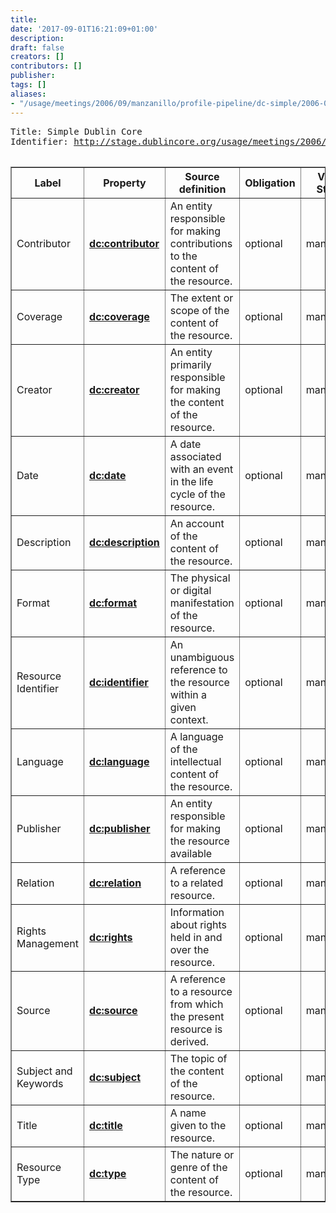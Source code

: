 ```yaml
---
title: 
date: '2017-09-01T16:21:09+01:00'
description: 
draft: false
creators: []
contributors: []
publisher: 
tags: []
aliases:
- "/usage/meetings/2006/09/manzanillo/profile-pipeline/dc-simple/2006-08-12.dc-simple.html"
---
```


<pre>
Title: Simple Dublin Core
Identifier: <a href="http://stage.dublincore.org/usage/meetings/2006/09/manzanillo/profile-pipeline/dc-simple/">http://stage.dublincore.org/usage/meetings/2006/09/manzanillo/profile-pipeline/dc-simple/</a>

</pre>
<table cellpadding="6" border="1" cellspacing="0" class="dcap">
  <tr class="mainhead">
    <th class="dc-label">
      Label
    </th>
    <th class="qname">
      Property
    </th>
    <th class="definition">
      Source definition
    </th>
    <th class="oblig">
      Obligation
    </th>
    <th class="vstr">
      Value<br>
      String
    </th>
  </tr>
  <tr class="propertyUsage">
    <td class="dc-label">Contributor</td>
    <td class="qname">
      <strong><a href="http://dublincore.org/documents/dcmi-terms/#contributor">dc:contributor</a></strong>
    </td>
    <td class="definition">
      An entity responsible for making contributions to the content of the resource.
    </td>
    <td class="oblig">optional</td>
    <td class="vstr">mandatory</td>
  </tr>
  <tr class="propertyUsage">
    <td class="dc-label">Coverage</td>
    <td class="qname">
      <strong><a href="http://dublincore.org/documents/dcmi-terms/#coverage">dc:coverage</a></strong>
    </td>
    <td class="definition">
      The extent or scope of the content of the resource.
    </td>
    <td class="oblig">optional</td>
    <td class="vstr">mandatory</td>
  </tr>
  <tr class="propertyUsage">
    <td class="dc-label">Creator</td>
    <td class="qname">
      <strong><a href="http://dublincore.org/documents/dcmi-terms/#creator">dc:creator</a></strong>
    </td>
    <td class="definition">
      An entity primarily responsible for making the content of the resource.
    </td>
    <td class="oblig">optional</td>
    <td class="vstr">mandatory</td>
  </tr>
  <tr class="propertyUsage">
    <td class="dc-label">Date</td>
    <td class="qname">
      <strong><a href="http://dublincore.org/documents/dcmi-terms/#date">dc:date</a></strong>
    </td>
    <td class="definition">
      A date associated with an event in the life cycle of the resource.
    </td>
    <td class="oblig">optional</td>
    <td class="vstr">mandatory</td>
  </tr>
  <tr class="propertyUsage">
    <td class="dc-label">Description</td>
    <td class="qname">
      <strong><a href="http://dublincore.org/documents/dcmi-terms/#description">dc:description</a></strong>
    </td>
    <td class="definition">
      An account of the content of the resource.
    </td>
    <td class="oblig">optional</td>
    <td class="vstr">mandatory</td>
  </tr>
  <tr class="propertyUsage">
    <td class="dc-label">Format</td>
    <td class="qname">
      <strong><a href="http://dublincore.org/documents/dcmi-terms/#format">dc:format</a></strong>
    </td>
    <td class="definition">
      The physical or digital manifestation of the resource.
    </td>
    <td class="oblig">optional</td>
    <td class="vstr">mandatory</td>
  </tr>
  <tr class="propertyUsage">
    <td class="dc-label">Resource Identifier</td>
    <td class="qname">
      <strong><a href="http://dublincore.org/documents/dcmi-terms/#identifier">dc:identifier</a></strong>
    </td>
    <td class="definition">
      An unambiguous reference to the resource within a given context.
    </td>
    <td class="oblig">optional</td>
    <td class="vstr">mandatory</td>
  </tr>
  <tr class="propertyUsage">
    <td class="dc-label">Language</td>
    <td class="qname">
      <strong><a href="http://dublincore.org/documents/dcmi-terms/#language">dc:language</a></strong>
    </td>
    <td class="definition">
      A language of the intellectual content of the resource.
    </td>
    <td class="oblig">optional</td>
    <td class="vstr">mandatory</td>
  </tr>
  <tr class="propertyUsage">
    <td class="dc-label">Publisher</td>
    <td class="qname">
      <strong><a href="http://dublincore.org/documents/dcmi-terms/#publisher">dc:publisher</a></strong>
    </td>
    <td class="definition">
      An entity responsible for making the resource available
    </td>
    <td class="oblig">optional</td>
    <td class="vstr">mandatory</td>
  </tr>
  <tr class="propertyUsage">
    <td class="dc-label">Relation</td>
    <td class="qname">
      <strong><a href="http://dublincore.org/documents/dcmi-terms/#relation">dc:relation</a></strong>
    </td>
    <td class="definition">
      A reference to a related resource.
    </td>
    <td class="oblig">optional</td>
    <td class="vstr">mandatory</td>
  </tr>
  <tr class="propertyUsage">
    <td class="dc-label">Rights Management</td>
    <td class="qname">
      <strong><a href="http://dublincore.org/documents/dcmi-terms/#rights">dc:rights</a></strong>
    </td>
    <td class="definition">
      Information about rights held in and over the resource.
    </td>
    <td class="oblig">optional</td>
    <td class="vstr">mandatory</td>
  </tr>
  <tr class="propertyUsage">
    <td class="dc-label">Source</td>
    <td class="qname">
      <strong><a href="http://dublincore.org/documents/dcmi-terms/#source">dc:source</a></strong>
    </td>
    <td class="definition">
      A reference to a resource from which the present resource is derived.
    </td>
    <td class="oblig">optional</td>
    <td class="vstr">mandatory</td>
  </tr>
  <tr class="propertyUsage">
    <td class="dc-label">Subject and Keywords</td>
    <td class="qname">
      <strong><a href="http://dublincore.org/documents/dcmi-terms/#subject">dc:subject</a></strong>
    </td>
    <td class="definition">
      The topic of the content of the resource.
    </td>
    <td class="oblig">optional</td>
    <td class="vstr">mandatory</td>
  </tr>
  <tr class="propertyUsage">
    <td class="dc-label">Title</td>
    <td class="qname">
      <strong><a href="http://dublincore.org/documents/dcmi-terms/#title">dc:title</a></strong>
    </td>
    <td class="definition">
      A name given to the resource.
    </td>
    <td class="oblig">optional</td>
    <td class="vstr">mandatory</td>
  </tr>
  <tr class="propertyUsage">
    <td class="dc-label">Resource Type</td>
    <td class="qname">
      <strong><a href="http://dublincore.org/documents/dcmi-terms/#type">dc:type</a></strong>
    </td>
    <td class="definition">
      The nature or genre of the content of the resource.
    </td>
    <td class="oblig">optional</td>
    <td class="vstr">mandatory</td>
  </tr>
</table>
